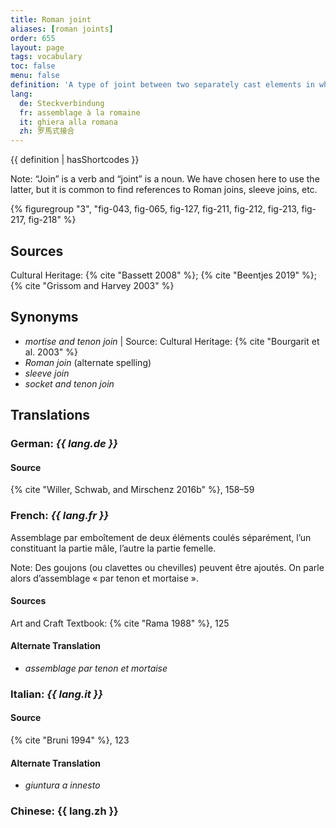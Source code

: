 ```yaml
---
title: Roman joint
aliases: [roman joints]
order: 655
layout: page
tags: vocabulary
toc: false
menu: false
definition: 'A type of joint between two separately cast elements in which one element slots into the hollow “sleeve” of the other. The joint is generally further secured using pins, rivets, or by {% def "soldering" %}.'
lang:
  de: Steckverbindung
  fr: assemblage à la romaine
  it: ghiera alla romana
  zh: 罗馬式接合
---
```


{{ definition | hasShortcodes }}

<div class="backmatter">
Note: “Join” is a verb and “joint” is a noun. We have chosen here to use the latter, but it is common to find references to Roman joins, sleeve joins, etc.
</div>

{% figuregroup "3", "fig-043, fig-065, fig-127, fig-211, fig-212, fig-213, fig-217, fig-218" %}

## Sources

Cultural Heritage: {% cite "Bassett 2008" %}; {% cite "Beentjes 2019" %}; {% cite "Grissom and Harvey 2003" %}

## Synonyms

- *mortise and tenon join* | Source: Cultural Heritage: {% cite "Bourgarit et al. 2003" %}
- *Roman join* (alternate spelling)
- *sleeve join*
- *socket and tenon join*

## Translations

<div class="accordion">

### **German**: *{{ lang.de }}*

#### Source

{% cite "Willer, Schwab, and Mirschenz 2016b" %}, 158–59

### **French**: *{{ lang.fr }}*

Assemblage par emboîtement de deux éléments coulés séparément, l’un constituant la partie mâle, l’autre la partie femelle.

<div class="backmatter">
Note: Des goujons (ou clavettes ou chevilles) peuvent être ajoutés. On parle alors d’assemblage « par tenon et mortaise ».
</div>

#### Sources

Art and Craft Textbook: {% cite "Rama 1988" %}, 125

#### Alternate Translation

- *assemblage par tenon et mortaise*

### **Italian**: *{{ lang.it }}*

#### Source

{% cite "Bruni 1994" %}, 123

#### Alternate Translation

- *giuntura a innesto*

### **Chinese**: {{ lang.zh }}

</div>

